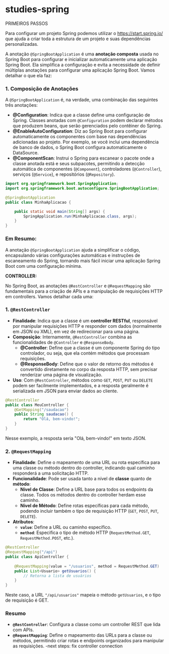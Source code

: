 # studies-spring
PRIMEIROS PASSOS

Para configurar um projeto Spring podemos utilizar o https://start.spring.io/ que ajuda a criar toda a estrutura de um projeto e suas dependências personalizadas.

A anotação `@SpringBootApplication` é uma **anotação composta** usada no Spring Boot para configurar e inicializar automaticamente uma aplicação Spring Boot. Ela simplifica a configuração e evita a necessidade de definir múltiplas anotações para configurar uma aplicação Spring Boot. Vamos detalhar o que ela faz:

### 1. **Composição de Anotações**

A `@SpringBootApplication` é, na verdade, uma combinação das seguintes três anotações:

- **@Configuration**: Indica que a classe define uma configuração de Spring. Classes anotadas com `@Configuration` podem declarar métodos que produzem beans, que serão gerenciados pelo contêiner do Spring.
- **@EnableAutoConfiguration**: Diz ao Spring Boot para configurar automaticamente os componentes com base nas dependências adicionadas ao projeto. Por exemplo, se você inclui uma dependência de banco de dados, o Spring Boot configura automaticamente o DataSource.
- **@ComponentScan**: Instrui o Spring para escanear o pacote onde a classe anotada está e seus subpacotes, permitindo a detecção automática de componentes (`@Component`), controladores (`@Controller`), serviços (`@Service`), e repositórios (`@Repository`).

```java
import org.springframework.boot.SpringApplication;
import org.springframework.boot.autoconfigure.SpringBootApplication;

@SpringBootApplication
public class MinhaAplicacao {

    public static void main(String[] args) {
        SpringApplication.run(MinhaAplicacao.class, args);
    }
}

```

### Em Resumo:

A anotação `@SpringBootApplication` ajuda a simplificar o código, encapsulando várias configurações automáticas e instruções de escaneamento do Spring, tornando mais fácil iniciar uma aplicação Spring Boot com uma configuração mínima.

**CONTROLLER:**

No Spring Boot, as anotações `@RestController` e `@RequestMapping` são fundamentais para a criação de APIs e a manipulação de requisições HTTP em controllers. Vamos detalhar cada uma:

### 1. `@RestController`

- **Finalidade**: Indica que a classe é um **controller RESTful**, responsável por manipular requisições HTTP e responder com dados (normalmente em JSON ou XML), em vez de redirecionar para uma página.
- **Composição**: Internamente, `@RestController` combina as funcionalidades de `@Controller` e `@ResponseBody`.
    - **@Controller**: Define que a classe é um componente Spring do tipo controlador, ou seja, que ela contém métodos que processam requisições.
    - **@ResponseBody**: Define que o valor de retorno dos métodos é convertido diretamente no corpo da resposta HTTP, sem precisar renderizar uma página de visualização.
- **Uso**: Com `@RestController`, métodos como `GET`, `POST`, `PUT` ou `DELETE` podem ser facilmente implementados, e a resposta geralmente é serializada em JSON para enviar dados ao cliente.

```java
@RestController
public class MeuController {
    @GetMapping("/saudacao")
    public String saudacao() {
        return "Olá, bem-vindo!";
    }
}
```

Nesse exemplo, a resposta seria "Olá, bem-vindo!" em texto JSON.

### 2. `@RequestMapping`

- **Finalidade**: Define o mapeamento de uma URL ou rota específica para uma classe ou método dentro do controller, indicando qual caminho responderá a uma solicitação HTTP.
- **Funcionalidade**: Pode ser usada tanto a nível de **classe** quanto de **método**:
    - **Nível de Classe**: Define a URL base para todos os endpoints da classe. Todos os métodos dentro do controller herdam esse caminho.
    - **Nível de Método**: Define rotas específicas para cada método, podendo incluir também o tipo de requisição HTTP (`GET`, `POST`, `PUT`, `DELETE`).
- **Atributos**:
    - **`value`**: Define a URL ou caminho específico.
    - **`method`**: Especifica o tipo de método HTTP (`RequestMethod.GET`, `RequestMethod.POST`, etc.).

```java
@RestController
@RequestMapping("/api")
public class ApiController {
    
    @RequestMapping(value = "/usuarios", method = RequestMethod.GET)
    public List<Usuario> getUsuarios() {
        // Retorna a lista de usuários
    }
}
```

Neste caso, a URL `"/api/usuarios"` mapeia o método `getUsuarios`, e o tipo de requisição é GET.

### Resumo

- **`@RestController`**: Configura a classe como um controller REST que lida com APIs.
- **`@RequestMapping`**: Define o mapeamento das URLs para a classe ou métodos, permitindo criar rotas e endpoints organizados para manipular as requisições.
-next steps: fix controller connection 